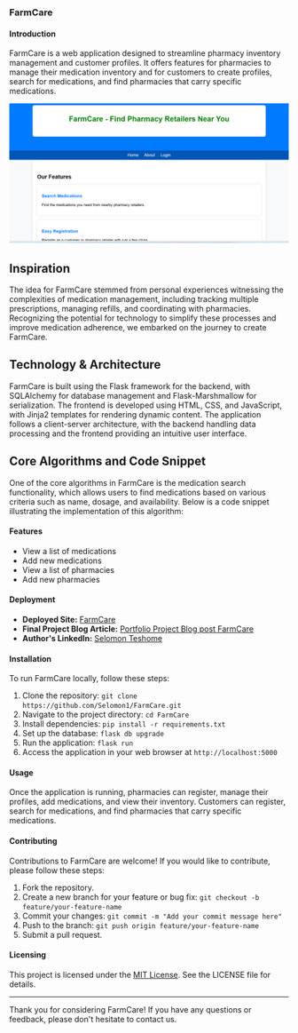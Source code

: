 ### FarmCare
#### Introduction
FarmCare is a web application designed to streamline pharmacy inventory management and customer profiles. It offers features for pharmacies to manage their medication inventory and for customers to create profiles, search for medications, and find pharmacies that carry specific medications.

![Screenshot](Screenshot.png)

## Inspiration
The idea for FarmCare stemmed from personal experiences witnessing the complexities of medication management, including tracking multiple prescriptions, managing refills, and coordinating with pharmacies. Recognizing the potential for technology to simplify these processes and improve medication adherence, we embarked on the journey to create FarmCare.

## Technology & Architecture
FarmCare is built using the Flask framework for the backend, with SQLAlchemy for database management and Flask-Marshmallow for serialization. The frontend is developed using HTML, CSS, and JavaScript, with Jinja2 templates for rendering dynamic content. The application follows a client-server architecture, with the backend handling data processing and the frontend providing an intuitive user interface.

## Core Algorithms and Code Snippet
One of the core algorithms in FarmCare is the medication search functionality, which allows users to find medications based on various criteria such as name, dosage, and availability. Below is a code snippet illustrating the implementation of this algorithm:

#### Features

- View a list of medications
- Add new medications
- View a list of pharmacies
- Add new pharmacies

#### Deployment
- **Deployed Site:** [FarmCare](https://selo.pythonanywhere.com/)
- **Final Project Blog Article:** [Portfolio Project Blog post FarmCare](https://medium.com/@Selomon1/d1d324c38668)
- **Author's LinkedIn:** [Selomon Teshome](https://www.linkedin.com/in/selomon-teshome-14957218b)

#### Installation
To run FarmCare locally, follow these steps:
1. Clone the repository: `git clone https://github.com/Selomon1/FarmCare.git`
2. Navigate to the project directory: `cd FarmCare`
3. Install dependencies: `pip install -r requirements.txt`
4. Set up the database: `flask db upgrade`
5. Run the application: `flask run`
6. Access the application in your web browser at `http://localhost:5000`

#### Usage
Once the application is running, pharmacies can register, manage their profiles, add medications, and view their inventory. Customers can register, search for medications, and find pharmacies that carry specific medications.

#### Contributing
Contributions to FarmCare are welcome! If you would like to contribute, please follow these steps:
1. Fork the repository.
2. Create a new branch for your feature or bug fix: `git checkout -b feature/your-feature-name`
3. Commit your changes: `git commit -m "Add your commit message here"`
4. Push to the branch: `git push origin feature/your-feature-name`
5. Submit a pull request.


#### Licensing
This project is licensed under the [MIT License](./LICENSE). See the LICENSE file for details.

---

Thank you for considering FarmCare! If you have any questions or feedback, please don't hesitate to contact us.
